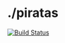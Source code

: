 # ./piratas
 
[![Build Status](https://travis-ci.org/wollok/piratas.svg?branch=master)](https://travis-ci.org/wollok/piratas)



